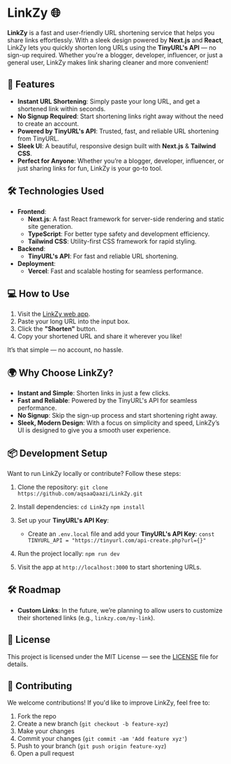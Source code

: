 # LinkZy 🌐

**LinkZy** is a fast and user-friendly URL shortening service that helps you share links effortlessly. With a sleek design powered by **Next.js** and **React**, LinkZy lets you quickly shorten long URLs using the **TinyURL's API** — no sign-up required. Whether you're a blogger, developer, influencer, or just a general user, LinkZy makes link sharing cleaner and more convenient!

## 🚀 Features

- **Instant URL Shortening**: Simply paste your long URL, and get a shortened link within seconds.
- **No Signup Required**: Start shortening links right away without the need to create an account.
- **Powered by TinyURL's API**: Trusted, fast, and reliable URL shortening from TinyURL.
- **Sleek UI**: A beautiful, responsive design built with **Next.js** & **Tailwind CSS**.
- **Perfect for Anyone**: Whether you’re a blogger, developer, influencer, or just sharing links for fun, LinkZy is your go-to tool.

## 🛠️ Technologies Used

- **Frontend**:
  - **Next.js**: A fast React framework for server-side rendering and static site generation.
  - **TypeScript**: For better type safety and development efficiency.
  - **Tailwind CSS**: Utility-first CSS framework for rapid styling.
- **Backend**:
  - **TinyURL's API**: For fast and reliable URL shortening.
- **Deployment**:
  - **Vercel**: Fast and scalable hosting for seamless performance.

## 💻 How to Use

1. Visit the [LinkZy web app](https://linkzy.vercel.app).
2. Paste your long URL into the input box.
3. Click the **"Shorten"** button.
4. Copy your shortened URL and share it wherever you like!

It’s that simple — no account, no hassle.

## 🌍 Why Choose LinkZy?

- **Instant and Simple**: Shorten links in just a few clicks.
- **Fast and Reliable**: Powered by the TinyURL's API for seamless performance.
- **No Signup**: Skip the sign-up process and start shortening right away.
- **Sleek, Modern Design**: With a focus on simplicity and speed, LinkZy’s UI is designed to give you a smooth user experience.

## 📦 Development Setup

Want to run LinkZy locally or contribute? Follow these steps:

1. Clone the repository:
   `git clone https://github.com/aqsaaQaazi/LinkZy.git`

2. Install dependencies:
   `cd LinkZy`
   `npm install`

3. Set up your **TinyURL's API Key**:
   - Create an `.env.local` file and add your **TinyURL's API Key**:
   `const TINYURL_API = "https://tinyurl.com/api-create.php?url={}"`
    

4. Run the project locally:
   `npm run dev`

5. Visit the app at `http://localhost:3000` to start shortening URLs.

## 🛠️ Roadmap

- **Custom Links**: In the future, we’re planning to allow users to customize their shortened links (e.g., `linkzy.com/my-link`).

## 🌟 License

This project is licensed under the MIT License — see the [LICENSE](LICENSE) file for details.

<!--## 📸 Screenshots

Here’s a preview of how LinkZy looks in action:

![LinkZy Screenshot 1](https://github.com/aqsaaQaazi/LinkZy/blob/main/assets/screenshots/screenshot1.png)
![LinkZy Screenshot 2](https://github.com/aqsaaQaazi/LinkZy/blob/main/assets/screenshots/screenshot2.png) -->

## 💬 Contributing

We welcome contributions! If you'd like to improve LinkZy, feel free to:

1. Fork the repo
2. Create a new branch (`git checkout -b feature-xyz`)
3. Make your changes
4. Commit your changes (`git commit -am 'Add feature xyz'`)
5. Push to your branch (`git push origin feature-xyz`)
6. Open a pull request

